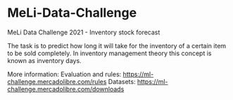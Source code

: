 # MeLi-Data-Challenge
MeLi Data Challenge 2021 - Inventory stock forecast

The task is to predict how long it will take for the inventory of a certain item to be sold completely. In inventory management theory this concept is known as inventory days.

More information:
Evaluation and rules: https://ml-challenge.mercadolibre.com/rules
Datasets: https://ml-challenge.mercadolibre.com/downloads
